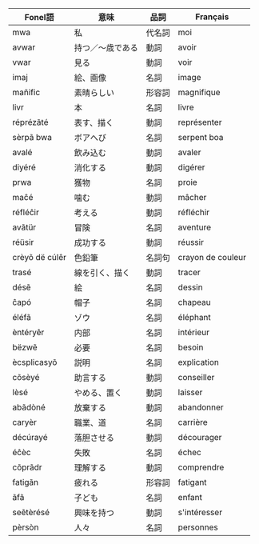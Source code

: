 
| Fonel語            | 意味               | 品詞   | Français                      |
|--------------------|--------------------|--------|-------------------------------|
| mwa                | 私                 | 代名詞 | moi                           |
| avwar              | 持つ／〜歳である   | 動詞   | avoir                         |
| vwar               | 見る               | 動詞   | voir                          |
| imaj               | 絵、画像           | 名詞   | image                         |
| mañific            | 素晴らしい         | 形容詞 | magnifique                    |
| livr               | 本                 | 名詞   | livre                         |
| réprézãté          | 表す、描く         | 動詞   | représenter                   |
| sèrpã bwa          | ボアへび           | 名詞   | serpent boa                   |
| avalé              | 飲み込む           | 動詞   | avaler                        |
| diyéré             | 消化する           | 動詞   | digérer                       |
| prwa               | 獲物               | 名詞   | proie                         |
| maĉé               | 噛む               | 動詞   | mâcher                        |
| réfléĉir           | 考える             | 動詞   | réfléchir                     |
| avãtür             | 冒険               | 名詞   | aventure                      |
| réüsir             | 成功する           | 動詞   | réussir                       |
| crèyõ dë cúlêr     | 色鉛筆             | 名詞句 | crayon de couleur             |
| trasé              | 線を引く、描く     | 動詞   | tracer                        |
| désẽ               | 絵                 | 名詞   | dessin                        |
| ĉapó               | 帽子               | 名詞   | chapeau                       |
| éléfã              | ゾウ               | 名詞   | éléphant                      |
| èntéryêr           | 内部               | 名詞   | intérieur                     |
| bëzwẽ              | 必要               | 名詞   | besoin                        |
| ècsplicasyõ        | 説明               | 名詞   | explication                   |
| cõsèyé             | 助言する           | 動詞   | conseiller                    |
| lèsé               | やめる、置く       | 動詞   | laisser                       |
| abãdòné            | 放棄する           | 動詞   | abandonner                    |
| caryèr             | 職業、道           | 名詞   | carrière                      |
| décúrayé           | 落胆させる         | 動詞   | décourager                    |
| éĉèc               | 失敗               | 名詞   | échec                         |
| cõprãdr            | 理解する           | 動詞   | comprendre                    |
| fatigãn            | 疲れる             | 形容詞 | fatigant                      |
| ãfã                | 子ども             | 名詞   | enfant                        |
| seẽtèrésé          | 興味を持つ         | 動詞   | s'intéresser                  |
| pèrsòn             | 人々               | 名詞   | personnes                     |
